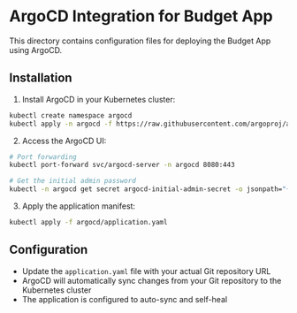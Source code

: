 # ArgoCD Integration for Budget App

This directory contains configuration files for deploying the Budget App using ArgoCD.

## Installation

1. Install ArgoCD in your Kubernetes cluster:

```bash
kubectl create namespace argocd
kubectl apply -n argocd -f https://raw.githubusercontent.com/argoproj/argo-cd/stable/manifests/install.yaml
```

2. Access the ArgoCD UI:

```bash
# Port forwarding
kubectl port-forward svc/argocd-server -n argocd 8080:443

# Get the initial admin password
kubectl -n argocd get secret argocd-initial-admin-secret -o jsonpath="{.data.password}" | base64 -d
```

3. Apply the application manifest:

```bash
kubectl apply -f argocd/application.yaml
```

## Configuration

- Update the `application.yaml` file with your actual Git repository URL
- ArgoCD will automatically sync changes from your Git repository to the Kubernetes cluster
- The application is configured to auto-sync and self-heal